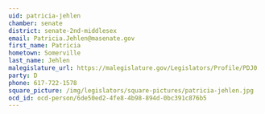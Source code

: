```yaml
---
uid: patricia-jehlen
chamber: senate
district: senate-2nd-middlesex
email: Patricia.Jehlen@masenate.gov
first_name: Patricia
hometown: Somerville
last_name: Jehlen
malegislature_url: https://malegislature.gov/Legislators/Profile/PDJ0
party: D
phone: 617-722-1578
square_picture: /img/legislators/square-pictures/patricia-jehlen.jpg
ocd_id: ocd-person/6de50ed2-4fe8-4b98-894d-0bc391c876b5
---
```

